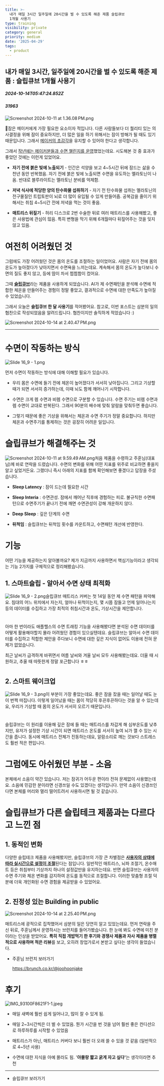 ```yaml
---
title: >-
  내가 매일 3시간 일주일에 20시간을 벌 수 있도록 해준 제품 슬립큐브
  1개월 사용기
type: training
visibility: private
category: general
priority: medium
date: '2025-04-29'
tags:
  - product
---
```

## 내가 매일 3시간, 일주일에 20시간을 벌 수 있도록 해준 제품 : 슬립큐브 1개월 사용기
##### 2024-10-14T05:47:24.852Z
##### 31963

<p><img src="https://media.disquiet.io/images/makerlog/0143b3cfde0625743ff803866a7d1d9a8ff27a80eb48cd59865e6433369ec9d7?w=1200" alt="Screenshot 2024-10-11 at 1.36.08 PM.png" title="Screenshot 2024-10-11 at 1.36.08 PM.png"></p><p>잠은 메이커에게 가장 필요한 요소이자 적입니다. 다른 사람들보다 더 퀄리티 있는 의사결정을 위해 잠이 중요하지만, 더 많은 일을 하기 위해서는 잠이 방해가 될 때도 있기 때문입니다. 그래서 <a target="_blank" rel="noopener noreferrer nofollow" class="text-blue-500 hover:text-blue-300 no-underline text-blue-500 hover:text-blue-300 no-underline" href="https://dis.qa/otXX">메이커의 초감각</a>을 유지할 수 있어야 한다고 생각합니다.</p><p></p><p>그래서 <a target="_blank" rel="noopener noreferrer nofollow" class="text-blue-500 hover:text-blue-300 no-underline text-blue-500 hover:text-blue-300 no-underline" href="https://disquiet.io/@williamjung/makerlog/%EC%88%98%EB%A9%B4-%EC%B5%9C%EC%A0%81%ED%99%94-%EC%B1%8C%EB%A6%B0%EC%A7%80%EC%97%90-%EC%97%AC%EB%9F%AC%EB%B6%84%EC%9D%84-%EC%B4%88%EB%8C%80%ED%95%A9%EB%8B%88%EB%8B%A4">작년에는 메이커분들과 수면 챌린지를 운영</a>했었는데요. 시도해본 것 중 효과가 좋았던 것에는 이런게 있었어요.</p><ul class="list-disc"><li><p><strong>자기 전에 붉은 빛에 노출되기</strong> - 인간은 석양을 보고 4~5시간 뒤에 잠드는 삶을 수 천년 동안 반복했음. 자기 전에 붉은 빛에 노출되면 수면을 유도하는 멜라토닌이 나옴. 반대로 블루라이트는 멜라토닌 분비를 억제함.</p></li><li><p><strong>저녁 식사에 적당한 양의 탄수화물 섭취하기</strong> - 자기 전 탄수화물 섭취는 멜라토닌의 전구물질인 트립토판이 뇌로 더 많이 유입될 수 있게 만들어줌. 공복감을 줄이기 위해서는 취침 4~5시간 전에 저녁을 먹는 것이 좋음.</p></li><li><p><strong>매트리스 뒤짚기</strong> - 허리 디스크로 2번 수술한 뒤로 여러 매트리스를 사용해봤고, 좋은 사용법에 관심이 많음. 특히 변형을 막기 위해 6개월마다 뒤짚어주는 것을 잊지 않고 있음.</p></li></ul><p></p><p></p><h1>여전히 어려웠던 것</h1><p>그럼에도 가장 어려웠던 것은 몸의 온도를 조절하는 일이었어요. 사람은 자기 전에 몸의 온도가 높아졌다가 낮아지면서 수면욕을 느끼는데요. 계속해서 몸의 온도가 높다보니 수면의 질도 좋지 않고, 등에 땀이 차서 찝찝함이 컸어요.</p><p></p><p>그때 <a target="_blank" rel="noopener noreferrer nofollow" class="text-blue-500 hover:text-blue-300 no-underline text-blue-500 hover:text-blue-300 no-underline text-blue-500 hover:text-blue-300 no-underline text-blue-500 hover:text-blue-300 no-underline" href="https://www.sleepcube.co.kr/"><strong>슬립큐브</strong></a>라는 제품을 사용하게 되었습니다. AI가 제 수면패턴을 분석해 수면에 적합한 체온을 만들어주는 경험이 정말 좋았고, 결과적으로 수면에 대한 만족도가 높아질 수 있었습니다.</p><p></p><p>그래서 오늘은 <strong>슬립큐브 한 달 사용기</strong>를 적어봤어요. 참고로, 이번 포스트는 삼분의 일의 협찬으로 작성되었음을 알려드립니다. 협찬이지만 솔직하게 적었습니다 :)</p><p><img src="https://media.disquiet.io/images/makerlog/0e7d2f91276f81846c1856cdb215e87bee8dd7e54b4ead2afbc780490a37846e?w=1200" alt="Screenshot 2024-10-14 at 2.40.47 PM.png" title="Screenshot 2024-10-14 at 2.40.47 PM.png"></p><hr class="my-4 border-none bg-gray-300 h-[1px]"><p></p><p></p><h1>수면이 작동하는 방식</h1><p><img src="https://media.disquiet.io/images/makerlog/971611b92fc4592009849d2d188f645544e7902787ef733fa036e978e998af73?w=1200" alt="Slide 16_9 - 1.png" title="Slide 16_9 - 1.png"></p><p>먼저 수면이 작동하는 방식에 대해 이해할 필요가 있습니다.</p><ul class="list-disc"><li><p>우리 몸은 수면에 들기 전에 체온이 높어졌다가 서서히 낮아집니다. 그리고 기상할 때가 되면 서서히 증가하는데, 이때 뇌도 함께 깨어나기 시작합니다.</p></li><li><p>수면은 크게 렘 수면과 비렘 수면으로 구분할 수 있습니다. 수면 주기는 비렘 수면과 렘 수면이 교대로 반복된다. 그래서 90분의 배수에 맞춰 알람을 맞춰두면 좋습니다.</p></li><li><p>그렇기 때문에 좋은 기상을 위해서는 체온과 수면 주기가 정말 중요합니다. 하지만 체온과 수면주기를 통제하는 것은 굉장히 어려운 일입니다.</p></li></ul><p></p><p></p><h1>슬립큐브가 해결해주는 것</h1><p><img src="https://media.disquiet.io/images/makerlog/84749ebcfe0881a9668fc22f48f1f754394e49b4db0eb110a1b75ff3259d7c8c?w=1200" alt="Screenshot 2024-10-11 at 9.59.49 AM.png" title="Screenshot 2024-10-11 at 9.59.49 AM.png">처음 제품을 수령하고 주훈님(대표님)께 바로 연락을 드렸습니다. 수면의 변화를 위해 어떤 지표를 위주로 비교하면 좋을지 알고 싶었거든요. 그랬더니 즉시 아래의 지표를 함께 확인해보면 좋겠다고 답장을 주셨습니다.</p><ul class="list-disc"><li><p></p><p><strong>Sleep Latency</strong> : 잠이 드는데 필요한 시간</p></li><li><p><strong>Sleep Interia</strong> : 수면관성. 잠에서 깨어난 직후에 경험하는 피로. 불규칙한 수면패턴으로 수면주기가 끝나기 전에 깨면 수면관성이 강해 개운하지 않다.</p></li><li><p><strong>Deep Sleep</strong> : 깊은 단계의 수면</p></li><li><p><strong>뒤척임</strong> : 슬립큐브는 뒤척임 횟수를 카운트하고, 수면패턴 개선에 반영한다.</p></li></ul><p></p><p></p><h1>기능</h1><p>어떤 기능을 제공하는지 알아볼까요? 제가 지금까지 사용하면서 핵심기능이라고 생각되는 기능 2가지를 구체적으로 정리해봤습니다.</p><h2>1. 스마트슬립 - 알아서 수면 상태 최적화</h2><p><img src="https://media.disquiet.io/images/makerlog/e0f6985a8c13fe973a2ed58eceb03269211e68a428b797ae55a6c276258d59a9?w=1200" alt="Slide 16_9 - 2.png" title="Slide 16_9 - 2.png">슬립큐브 매트리스 커버는 첫 14일 동안 제 수면 패턴을 파악해요. 침대의 어느 위치에서 자는지, 얼마나 뒤척이는지, 몇 시쯤 잠들고 언제 일어나는지 등의 데이터를 수집하고 가장 최적의 취침시간과 온도, 기상시간을 제안합니다.</p><h1></h1><p>아마 한 번이라도 애플헬스의 수면 트래킹 기능을 사용해봤다면 분석된 수면 데이터를 어떻게 활용해야할지 몰라 어려웠던 경험이 있으실텐데요. 슬립큐브는 알아서 수면 데이터를 수집하고 적합한 제안을 주다보니 수면에 대한 깊은 지식이 없어도 이용에 전혀 문제가 없었습니다.</p><p></p><p>최근 날씨가 급격하게 바뀌면서 여름 날씨와 겨울 날씨 모두 사용해봤는데요. 더울 때 시원하고, 추울 때 따뜻한게 정말 포근합니다 ㅎㅎ</p><h1></h1><h2>2. 스마트 웨이크업</h2><p><img src="https://media.disquiet.io/images/makerlog/8b11fa9ad560e403a161a582448fd6a66a281a7fc58b446d9d1a1a089aa33315?w=1200" alt="Slide 16_9 - 3.png" title="Slide 16_9 - 3.png">이 부분이 가장 좋았는데요. 좋은 잠을 잤을 때는 일어날 때도 눈이 번쩍 떠집니다. 이렇게 일어났을 때는 몸이 적당히 후끈후끈하다는 것을 알 수 있는데요, 우리가 기상할 때 몸의 온도가 서서히 오르기 때문입니다. </p><h1></h1><p>슬립큐브는 이 원리를 이용해 깊은 잠에 들 때는 매트리스를 차갑게 해 심부온도를 낮추지만, 유저가 설정한 기상 시간이 되면 매트리스 온도를 서서히 높여 뇌가 깰 수 있는 시간을 줍니다. 동시에 매트리스 전체가 진동하는데요, 알람소리로 깨는 것보다 스트레스도 훨씬 적은 편입니다.</p><p></p><p></p><p></p><h1>그럼에도 아쉬웠던 부분 - 소음</h1><p>본체에서 소음이 약간 있습니다. 저는 잠귀가 어두운 편이라 전혀 문제없이 사용했는데요. 소음에 민감한 분이라면 신경쓰일 수도 있겠다는 생각입니다. 만약 소음이 신경쓰인다면 본체를 머리와 멀리 떨어트려서 사용하시면 될 것 같습니다.</p><p></p><h1></h1><h1>슬립큐브가 다른 슬립테크 제품과는 다르다고 느낀 점</h1><h2>1. 동적인 변화</h2><p>다양한 슬립테크 제품을 사용해봤지만, 슬립큐브의 가장 큰 차별점은 <strong><u>사용자의 상태에 따라 실시간으로 설정이 조절</u></strong>된다는 점입니다. 일반적인 매트리스, 뇌파 조절기, 온수매트 등은 취침부터 기상까지 하나의 설정값만을 유지하는데요. 반면 슬립큐브는 사용자의 수면 주기와 체온 변화를 감지하여 온도를 동적으로 조절합니다. 이러한 맞춤형 조절 덕분에 더욱 개인화된 수면 경험을 제공받을 수 있었어요.</p><h1></h1><h2>2. 진정성 있는 Building in public</h2><p><img src="https://media.disquiet.io/images/makerlog/bbe6f02da8ec1e4147c9cfa7eca73f5317a156c76da2986f9b4adfdb1586db63?w=1200" alt="Screenshot 2024-10-14 at 2.25.40 PM.png" title="Screenshot 2024-10-14 at 2.25.40 PM.png"></p><p>매트리스에 광적으로 집착했어서 삼분의 일은 당연히 알고 있었는데요. 먼저 연락을 주신 뒤로, 주훈님께서 운영하시는 브런치를 들어가봤습니다. 한 눈에 봐도 수면에 미친 분이라는 인상을 받았어요. <strong>특히 직접 개밥먹기 한 후기와 경쟁사 제품과 자사 제품을 병렬적으로 사용하며 적은 리뷰</strong>를 보고, 오히려 창업가로서 본받고 싶다는 생각이 들었습니다. </p><ul class="list-disc"><li><p></p><p>주훈님 브런치 보러가기</p><p><a target="_blank" rel="noopener noreferrer nofollow" class="text-blue-500 hover:text-blue-300 no-underline text-blue-500 hover:text-blue-300 no-underline" href="https://brunch.co.kr/@joohoonjake">https://brunch.co.kr/@joohoonjake</a></p></li></ul><p></p><h1>후기</h1><p><img src="https://media.disquiet.io/images/makerlog/04169dc8ef3b043534d8183a0406995f7e8db40b49d693b3b70652d07c68315f?w=1200" alt="IMG_93100F8621F1-1.jpeg" title="IMG_93100F8621F1-1.jpeg"></p><ul class="list-disc"><li><p>매일 새벽에 훨씬 쉽게 일어나고, 많이 잘 수 있게 됨.</p></li><li><p>매일 2~3시간씩은 더 벌 수 있었음. 뭔가 시간을 번 것을 넘어 훨씬 좋은 컨디션으로 하루하루를 시작할 수 있었음</p></li><li><p>매트리스가 아닌, 매트리스 커버다 보니 훨씬 더 오래 쓸 수 있을 것 같음 (일반적으로 4~5년 사용)</p></li><li><p>수면에 대한 지식을 아예 몰라도 됨. '<strong>아몰랑 짧고 굵게 자고 싶다'</strong>는 생각이라면 추천</p><p></p></li></ul><hr class="my-4 border-none bg-gray-300 h-[1px]"><ul class="list-disc"><li><p>슬립큐브 보러가기</p></li></ul><div class="bookmark" data="{&quot;metadata&quot;:{&quot;title&quot;:&quot;슬립큐브&quot;,&quot;language&quot;:&quot;ko&quot;,&quot;url&quot;:&quot;https://www.sleepcube.co.kr/&quot;,&quot;provider&quot;:&quot;sleepcube&quot;,&quot;image&quot;:&quot;https://cdn.prod.website-files.com/662217e320992cf2c0717a70/6631dba9e78668b308eb818e_OG.png&quot;,&quot;icon&quot;:&quot;https://cdn.prod.website-files.com/662217e320992cf2c0717a70/6631dad2b64cf31496a1e3ee_256.png&quot;}}"></div><p></p>
